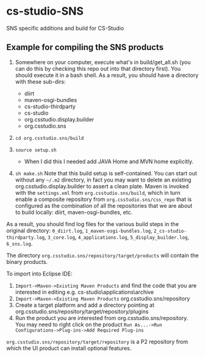 cs-studio-SNS
=============

SNS specific additions and build for CS-Studio


Example for compiling the SNS products
--------------------------------------

 1) Somewhere on your computer, execute what's in build/get_all.sh (you can do this by checking this repo out into that directory first). You should execute it in a bash shell.
    As a result, you should have a directory with these sub-dirs:

    - diirt
    - maven-osgi-bundles
    - cs-studio-thirdparty
    - cs-studio
    - org.csstudio.display.builder
    - org.csstudio.sns

 2) `cd org.csstudio.sns/build`
 
 3) `source setup.sh`
     - When I did this I needed add JAVA Home and MVN home explicitly. 
 
 4) `sh make.sh`
   Note that this build setup is self-contained.
   You can start out without any `~/.m2` directory,
   in fact you may want to delete an existing org.csstudio.display.builder
   to assert a clean plate.
   Maven is invoked with the `settings.xml` from `org.csstudio.sns/build`,
   which in turn enable a composite repository from `org.csstudio.sns/css_repo`
   that is configured as the combination of all the repositories that
   we are about to build locally: diirt, maven-osgi-bundles, etc.

As a result, you should find log files for the various build steps in the original directory:
`0_diirt.log`, `1_maven-osgi-bundles.log`, `2_cs-studio-thirdparty.log`, `3_core.log`, `4_applications.log`, `5_display_builder.log`, `6_sns.log`.

The directory `org.csstudio.sns/repository/target/products` will contain the binary products.

To import into Eclipse IDE:
1) `Import->Maven->Existing Maven Products` and find the code that you are interested in editing e.g. cs-studio\applications\archive
2) `Import->Maven->Existing Maven Products` org.csstudio.sns/repository
3) Create a target platform and add a directory pointing at org.csstudio.sns/repository/target/repository/plugins
4) Run the product you are interested from org.csstudio.sns/repository. You may need to right click on the product `Run As...->Run Configurations->Plug-ins->Add Required Plug-ins`

`org.csstudio.sns/repository/target/repository` is a P2 repository from which the UI product
can install optional features.
